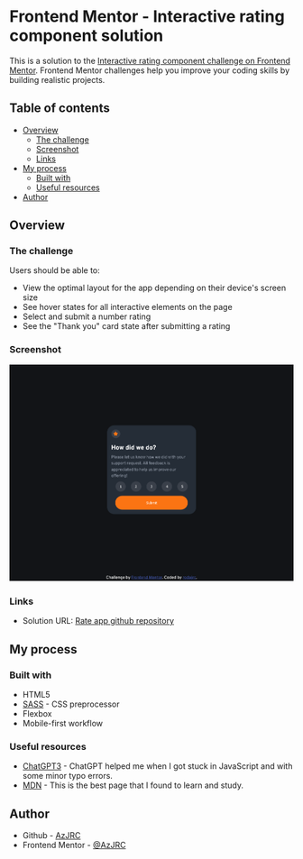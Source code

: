 # Frontend Mentor - Interactive rating component solution

This is a solution to the [Interactive rating component challenge on Frontend Mentor](https://www.frontendmentor.io/challenges/interactive-rating-component-koxpeBUmI). Frontend Mentor challenges help you improve your coding skills by building realistic projects. 

## Table of contents

- [Overview](#overview)
  - [The challenge](#the-challenge)
  - [Screenshot](#screenshot)
  - [Links](#links)
- [My process](#my-process)
  - [Built with](#built-with)
  - [Useful resources](#useful-resources)
- [Author](#author)

## Overview

### The challenge

Users should be able to:

- View the optimal layout for the app depending on their device's screen size
- See hover states for all interactive elements on the page
- Select and submit a number rating
- See the "Thank you" card state after submitting a rating

### Screenshot

![](./images/screenshot-solution.png)

### Links

- Solution URL: [Rate app github repository](https://github.com/AzJRC/frontend_mentor_projects.git)

## My process

### Built with

- HTML5
- [SASS](https://sass-lang.com/) - CSS preprocessor
- Flexbox
- Mobile-first workflow

### Useful resources

- [ChatGPT3](https://openai.com/blog/chatgpt) - ChatGPT helped me when I got stuck in JavaScript and with some minor typo errors.
- [MDN](https://developer.mozilla.org/en-US/) - This is the best page that I found to learn and study.

## Author

- Github - [AzJRC](https://github.com/AzJRC)
- Frontend Mentor - [@AzJRC](https://www.frontendmentor.io/profile/AzJRC)

